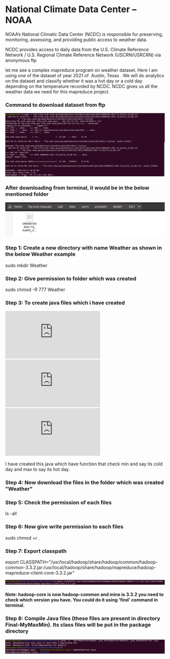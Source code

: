 # National Climate Data Center – NOAA

NOAA’s National Climatic Data Center (NCDC) is responsible for preserving, monitoring, assessing, and providing public access to weather data. 

NCDC provides access to daily data from the U.S. Climate Reference Network / U.S. Regional Climate Reference Network (USCRN/USRCRN) via anonymous ftp

let me see a complex mapreduce program on weather dataset. Here I am using one of the dataset of year 2021 of  Austin, Texas . We will do analytics on the dataset and classify whether it was a hot day or a cold day depending on the temperature recorded by NCDC.
NCDC gives us all the weather data we need for this mapreduce project.

### Command to download dataset from ftp
![](https://github.com/Pramodgopinathan/HadoopMinMax/blob/main/download.png)

### After downloading from terminal, it would be in the below mentioned folder
![](https://github.com/Pramodgopinathan/HadoopMinMax/blob/main/download2.png)

### Step 1: Create a new directory with name Weather as shown in the below Weather example
sudo mkdir Weather

### Step 2: Give permission to folder which was created 
sudo chmod -R 777 Weather

### Step 3: To create java files which i have created
![](https://github.com/Pramodgopinathan/HadoopMinMax/blob/main/MaxTemperatureMapper.java)
![](https://github.com/Pramodgopinathan/HadoopMinMax/blob/main/MaxTemperatureReducer.java)
![](https://github.com/Pramodgopinathan/HadoopMinMax/blob/main/MyMaxMinDriver.java)

I have created this java which have function that check min and say its cold day and max to say its hot day.

### Step 4: Now download the files in the folder which was created "Weather"

### Step 5: Check the permission of each files 
ls -all

### Step 6: Now give write permission to each files
sudo chmod +r *.*

### Step 7: Export classpath 
export CLASSPATH="/usr/local/hadoop/share/hadoop/common/hadoop-common-3.3.2.jar:/usr/local/hadoop/share/hadoop/mapreduce/hadoop-mapreduce-client-core-3.3.2.jar"

![](https://github.com/Pramodgopinathan/HadoopMinMax/blob/main/download3.png)

#### Note: hadoop-core is now hadoop-common and mine is 3.3.2 you need to check which version you have. You could do it using 'find' command in terminal.

### Step 8: Compile Java files (these files are present in directory Final-MyMaxMin). Its class files will be put in the package directory

![](https://github.com/Pramodgopinathan/HadoopMinMax/blob/main/download4.png)

